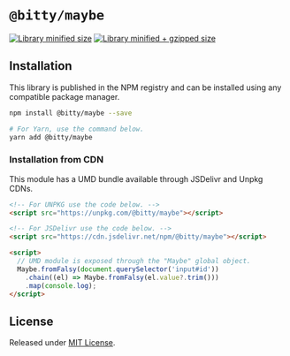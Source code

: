 # `@bitty/maybe`

[![Library minified size](https://badgen.net/bundlephobia/min/@bitty/maybe)](https://bundlephobia.com/result?p=@bitty/maybe)
[![Library minified + gzipped size](https://badgen.net/bundlephobia/minzip/@bitty/maybe)](https://bundlephobia.com/result?p=@bitty/maybe)

## Installation

This library is published in the NPM registry and can be installed using any compatible package manager.

```sh
npm install @bitty/maybe --save

# For Yarn, use the command below.
yarn add @bitty/maybe
```

### Installation from CDN

This module has a UMD bundle available through JSDelivr and Unpkg CDNs.

```html
<!-- For UNPKG use the code below. -->
<script src="https://unpkg.com/@bitty/maybe"></script>

<!-- For JSDelivr use the code below. -->
<script src="https://cdn.jsdelivr.net/npm/@bitty/maybe"></script>

<script>
  // UMD module is exposed through the "Maybe" global object.
  Maybe.fromFalsy(document.querySelector('input#id'))
    .chain((el) => Maybe.fromFalsy(el.value?.trim()))
    .map(console.log);
</script>
```

## License

Released under [MIT License](./LICENSE).

